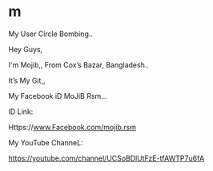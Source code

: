 # m
My User Circle Bombing..


Hey Guys,

I'm Mojib,,
From Cox’s Bazar, Bangladesh..

It’s My Git,,

My Facebook iD MoJiB Rsm...

ID Link: 

Https://www.Facebook.com/mojib.rsm

My YouTube ChanneL:

https://youtube.com/channel/UCSoBDlUtFzE-tfAWTP7u6fA

